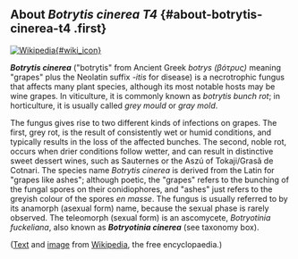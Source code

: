 About *Botrytis cinerea T4* {#about-botrytis-cinerea-t4 .first}
---------------------------

[![Wikipedia](/img/wikipedia_logo_v2_en.png){#wiki_icon}](http://en.wikipedia.org/wiki/Botrytis_cinerea)

***Botrytis cinerea*** (\"botrytis\" from Ancient Greek *botrys
(βότρυς)* meaning \"grapes\" plus the Neolatin suffix *-itis* for
disease) is a necrotrophic fungus that affects many plant species,
although its most notable hosts may be wine grapes. In viticulture, it
is commonly known as *botrytis bunch rot*; in horticulture, it is
usually called *grey mould* or *gray mold*.

The fungus gives rise to two different kinds of infections on grapes.
The first, grey rot, is the result of consistently wet or humid
conditions, and typically results in the loss of the affected bunches.
The second, noble rot, occurs when drier conditions follow wetter, and
can result in distinctive sweet dessert wines, such as Sauternes or the
Aszú of Tokaji/Grasă de Cotnari. The species name *Botrytis cinerea* is
derived from the Latin for \"grapes like ashes\"; although poetic, the
\"grapes\" refers to the bunching of the fungal spores on their
conidiophores, and \"ashes\" just refers to the greyish colour of the
spores *en masse*. The fungus is usually referred to by its anamorph
(asexual form) name, because the sexual phase is rarely observed. The
teleomorph (sexual form) is an ascomycete, *Botryotinia fuckeliana*,
also known as ***Botryotinia cinerea*** (see taxonomy box).

([Text](http://en.wikipedia.org/wiki/Botrytis_cinerea) and
[image](https://commons.wikimedia.org/wiki/File:Aardbei_Lambada_vruchtrot_Botrytis_cinerea.jpg)
from [Wikipedia](http://en.wikipedia.org/), the free encyclopaedia.)
